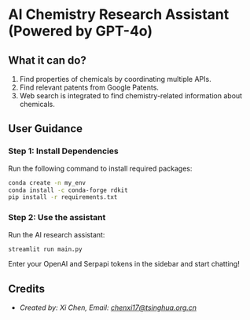 # AI Chemistry Research Assistant (Powered by GPT-4o)

## What it can do? 
1. Find properties of chemicals by coordinating multiple APIs. 
2. Find relevant patents from Google Patents.
3. Web search is integrated to find chemistry-related information about chemicals. 

## User Guidance

### Step 1: Install Dependencies
Run the following command to install required packages:
```bash
conda create -n my_env
conda install -c conda-forge rdkit
pip install -r requirements.txt
```
### Step 2: Use the assistant
Run the AI research assistant:
```bash
streamlit run main.py
```
Enter your OpenAI and Serpapi tokens in the sidebar and start chatting!

## Credits
- *Created by: Xi Chen,* *Email: chenxi17@tsinghua.org.cn*